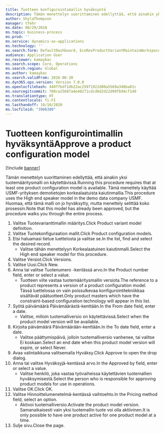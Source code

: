 ```yaml
---
title: Tuotteen konfigurointimallin hyväksyntä
description: Tämän menettelyn suorittaminen edellyttää, että ainakin yksi tuotemääritysmalli on käytettävissä.
author: ShylaThompson
manager: tfehr
ms.date: 08/29/2018
ms.topic: business-process
ms.prod: ''
ms.service: dynamics-ax-applications
ms.technology: ''
ms.search.form: DefaultDashboard, EcoResProductVariantMaintainWorkspace, PCProductConfigurationModelListPage, PCProductModelVersion, PCApproveProductModelVersion, HcmWorkerLookUp
audience: Application User
ms.reviewer: kamaybac
ms.search.scope: Core, Operations
ms.search.region: Global
ms.author: kamaybac
ms.search.validFrom: 2016-06-30
ms.dyn365.ops.version: Version 7.0.0
ms.openlocfilehash: 440ffbdf1db22ac25971922d80a5569a340ba81c
ms.sourcegitcommit: 708ca25687a4e48271cdcd6d2d22d99fb94cf140
ms.translationtype: HT
ms.contentlocale: fi-FI
ms.lasthandoff: 10/10/2020
ms.locfileid: "3986380"
---
```

# <a name="approve-a-product-configuration-model"></a><span data-ttu-id="f176f-103">Tuotteen konfigurointimallin hyväksyntä</span><span class="sxs-lookup"><span data-stu-id="f176f-103">Approve a product configuration model</span></span>

[!include [banner](../../includes/banner.md)]

<span data-ttu-id="f176f-104">Tämän menettelyn suorittaminen edellyttää, että ainakin yksi tuotemääritysmalli on käytettävissä.</span><span class="sxs-lookup"><span data-stu-id="f176f-104">Running this procedure requires that at least one product configuration model is available.</span></span> <span data-ttu-id="f176f-105">Tämä menettely käyttää USMF-yrityksen demotietojen korkealaatuista kaiutinmallia.</span><span class="sxs-lookup"><span data-stu-id="f176f-105">This procedure uses the High end speaker model in the demo data company USMF.</span></span> <span data-ttu-id="f176f-106">Huomaa, että tämä malli on jo hyväksytty, mutta menettely selittää koko prosessin.</span><span class="sxs-lookup"><span data-stu-id="f176f-106">Note that this model has already been approved, but the procedure walks you through the entire process.</span></span>

1. <span data-ttu-id="f176f-107">Valitse Tuotevarianttimallin määritys.</span><span class="sxs-lookup"><span data-stu-id="f176f-107">Click Product variant model definition.</span></span>
2. <span data-ttu-id="f176f-108">Valitse Tuotekonfiguraation mallit.</span><span class="sxs-lookup"><span data-stu-id="f176f-108">Click Product configuration models.</span></span>
3. <span data-ttu-id="f176f-109">Etsi haluamasi tietue luettelosta ja valitse se.</span><span class="sxs-lookup"><span data-stu-id="f176f-109">In the list, find and select the desired record.</span></span>
    * <span data-ttu-id="f176f-110">Valitse tähän menettelyyn Korkealaatuinen kaiutinmalli.</span><span class="sxs-lookup"><span data-stu-id="f176f-110">Select the High end speaker model for this procedure.</span></span>  
4. <span data-ttu-id="f176f-111">Valitse Versiot.</span><span class="sxs-lookup"><span data-stu-id="f176f-111">Click Versions.</span></span>
5. <span data-ttu-id="f176f-112">Valitse Uusi.</span><span class="sxs-lookup"><span data-stu-id="f176f-112">Click New.</span></span>
6. <span data-ttu-id="f176f-113">Anna tai valitse Tuotenumero -kentässä arvo.</span><span class="sxs-lookup"><span data-stu-id="f176f-113">In the Product number field, enter or select a value.</span></span>
    * <span data-ttu-id="f176f-114">Tuotteen viite vastaa tuotemääritysmallin versiota.</span><span class="sxs-lookup"><span data-stu-id="f176f-114">The reference to a product represents a version of a product configuration model.</span></span> <span data-ttu-id="f176f-115">Tässä luettelossa on vain poissulkevaa konfigurointitekniikkaa sisältävät päätuotteet.</span><span class="sxs-lookup"><span data-stu-id="f176f-115">Only product masters which have the constraint-based configuration technology will appear in this list.</span></span>  
7. <span data-ttu-id="f176f-116">Syötä päivämäärä Päivämäärästä-kenttään.</span><span class="sxs-lookup"><span data-stu-id="f176f-116">In the From date field, enter a date.</span></span>
    * <span data-ttu-id="f176f-117">Valitse, milloin tuotemalliversio on käytettävissä.</span><span class="sxs-lookup"><span data-stu-id="f176f-117">Select when the product model version will be available.</span></span>  
8. <span data-ttu-id="f176f-118">Kirjoita päivämäärä Päivämäärään-kenttään.</span><span class="sxs-lookup"><span data-stu-id="f176f-118">In the To date field, enter a date.</span></span>
    * <span data-ttu-id="f176f-119">Valitse päättymispäivä, jolloin tuotemalliversio vanhenee, tai valitse Ei koskaan.</span><span class="sxs-lookup"><span data-stu-id="f176f-119">Select an end date when this product model version will expire, or select Never.</span></span>  
9. <span data-ttu-id="f176f-120">Avaa valintaikkuna valitsemalla Hyväksy.</span><span class="sxs-lookup"><span data-stu-id="f176f-120">Click Approve to open the drop dialog.</span></span>
10. <span data-ttu-id="f176f-121">Anna tai valitse Hyväksyjä-kentässä arvo.</span><span class="sxs-lookup"><span data-stu-id="f176f-121">In the Approved by field, enter or select a value.</span></span>
    * <span data-ttu-id="f176f-122">Valitse henkilö, joka vastaa työvaiheissa käytettävien tuotemallien hyväksymisestä.</span><span class="sxs-lookup"><span data-stu-id="f176f-122">Select the person who is responsible for approving product models for use in operations.</span></span>  
11. <span data-ttu-id="f176f-123">Valitse OK.</span><span class="sxs-lookup"><span data-stu-id="f176f-123">Click OK.</span></span>
12. <span data-ttu-id="f176f-124">Valitse Hinnoittelumenetelmä-kentässä vaihtoehto.</span><span class="sxs-lookup"><span data-stu-id="f176f-124">In the Pricing method field, select an option.</span></span>
    * <span data-ttu-id="f176f-125">Aktivoi tuotemalliversio.</span><span class="sxs-lookup"><span data-stu-id="f176f-125">Activate the product model version.</span></span> <span data-ttu-id="f176f-126">Samanaikaisesti vain yksi tuotemallin tuote voi olla aktiivinen.</span><span class="sxs-lookup"><span data-stu-id="f176f-126">It is only possible to have one product active for one product model at a time.</span></span>  
13. <span data-ttu-id="f176f-127">Sulje sivu.</span><span class="sxs-lookup"><span data-stu-id="f176f-127">Close the page.</span></span>

